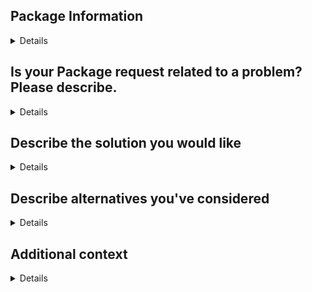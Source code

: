 ## Package Information
<details>

```
Name:
Source:
Platform:
Conda-Forge feedstock:

```

</details>

## Is your Package request related to a problem? Please describe.
<details>
  ```
  Please explain why you are requesting this update
  ```
</details>

## Describe the solution you would like
<details>
  ```
  A clear and concise description of what you want to happen.
  ```
</details>

## Describe alternatives you've considered

<details>
  ```
  A clear and concise description of any alternative solutions or features you've considered.
  ```
</details>

## Additional context
<details>
  ```
Add any other context or screenshots about the feature request here.
```
</details
